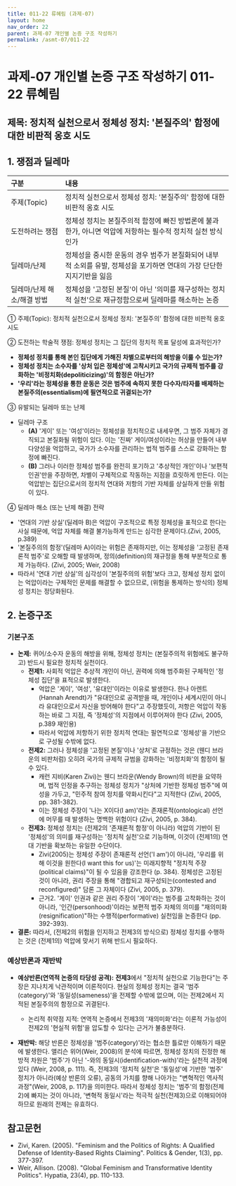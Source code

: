 ```yaml
---
title: 011-22 류혜림 (과제-07)
layout: home
nav_order: 22
parent: 과제-07 개인별 논증 구조 작성하기
permalink: /asmt-07/011-22
---
```


# 과제-07 개인별 논증 구조 작성하기 011-22 류혜림

## 제목: 정치적 실천으로서 정체성 정치: '본질주의' 함정에 대한 비판적 옹호 시도  

## 1. 쟁점과 딜레마

| 구분 | 내용 |
|:---|:---|
| 주제(Topic) | 정치적 실천으로서 정체성 정치: '본질주의' 함정에 대한 비판적 옹호 시도 |
| 도전하려는 쟁점 | 정체성 정치는 본질주의적 함정에 빠진 방법론에 불과한가, 아니면 억압에 저항하는 필수적 정치적 실천 방식인가 |
| 딜레마/난제 | 정체성을 중시한 운동의 경우 범주가 본질화되어 내부적 소외를 유발, 정체성을 포기하면 연대의 가장 단단한 지지기반을 잃음 |
| 딜레마/난제 해소/해결 방법 | 정체성을 '고정된 본질'이 아닌 '의미를 재구성하는 정치적 실천'으로 재규정함으로써 딜레마를 해소하는 논증 |

① 주제(Topic): 정치적 실천으로서 정체성 정치: '본질주의' 함정에 대한 비판적 옹호 시도 

② 도전하는 학술적 쟁점: 정체성 정치는 그 집단의 정치적 목표 달성에 효과적인가?  

- **정체성 정치를 통해 본인 집단에게 가해진 차별으로부터의 해방을 이룰 수 있는가?**  
- **정체성 정치는 소수자를 '상처 입은 정체성'에 고착시키고 국가의 규제적 범주를 강화하는 '비정치화(depoliticizing)'의 함정은 아닌가?**  
- **'우리'라는 정체성을 통한 운동은 것은 범주에 속하지 못한 다수자/타자를 배제하는 본질주의(essentialism)에 필연적으로 귀결되는가?**

③ 유발되는 딜레마 또는 난제

- 딜레마 구조
  - **(A)** '게이' 또는 '여성'이라는 정체성을 정치적으로 내세우면, 그 범주 자체가 경직되고 본질화될 위험이 있다. 이는 '진짜' 게이/여성이라는 허상을 만들어 내부 다양성을 억압하고, 국가가 소수자를 관리하는 법적 범주를 스스로 강화하는 함정에 빠진다.
  - **(B)** 그러나 이러한 정체성 범주를 완전히 포기하고 '추상적인 개인'이나 '보편적 인권'만을 주장하면, 차별이 구체적으로 작동하는 지점을 흐릿하게 만든다. 이는 억압받는 집단으로서의 정치적 연대와 저항의 기반 자체를 상실하게 만들 위험이 있다.

④ 딜레마 해소 (또는 난제 해결) 전략

- '연대의 기반 상실'(딜레마 B)은 억압이 구조적으로 특정 정체성을 표적으로 한다는 사실 때문에, 억압 자체를 해결 불가능하게 만드는 심각한 문제이다.(Zivi, 2005, p.389)
- '본질주의의 함정'(딜레마 A)이라는 위험은 존재하지만, 이는 정체성을 '고정된 존재론적 범주'로 오해할 때 발생하며, 정의(definition)의 재규정을 통해 부분적으로 통제 가능하다. (Zivi, 2005; Weir, 2008)
- 따라서 '연대 기반 상실'의 심각성이 '본질주의의 위험'보다 크고, 정체성 정치 없이는 억압이라는 구체적인 문제를 해결할 수 없으므로, (위험을 통제하는 방식의) 정체성 정치는 정당화된다.


## 2. 논증구조

### 기본구조

- **논제:** 퀴어/소수자 운동의 해방을 위해, 정체성 정치는 (본질주의적 위험에도 불구하고) 반드시 필요한 정치적 실천이다.
  - **전제1:** 사회적 억압은 추상적 개인이 아닌, 권력에 의해 범주화된 구체적인 '정체성 집단'을 표적으로 발생한다.
    - 억압은 '게이', '여성', '유대인'이라는 이유로 발생한다. 한나 아렌트(Hannah Arendt)가 "유대인으로 공격받을 때, 개인이나 세계시민이 아니라 유대인으로서 자신을 방어해야 한다"고 주장했듯이, 저항은 억압이 작동하는 바로 그 지점, 즉 '정체성'의 지점에서 이루어져야 한다 (Zivi, 2005, p.389 재인용)
	- 따라서 억압에 저항하기 위한 정치적 연대는 필연적으로 '정체성'을 기반으로 구성될 수밖에 없다.
  - **전제2:** 그러나 정체성을 '고정된 본질'이나 '상처'로 규정하는 것은 (웬디 브라운의 비판처럼) 오히려 국가의 규제적 규범을 강화하는 '비정치화'의 함정이 될 수 있다.
    - 캐런 지비(Karen Zivi)는 웬디 브라운(Wendy Brown)의 비판을 요약하며, 법적 인정을 추구하는 정체성 정치가 "상처에 기반한 정체성 범주"에 여성을 가두고, "민주적 참여 정치를 약화시킨다"고 지적한다 (Zivi, 2005, pp. 381-382).
    - 이는 정체성 주장이 '나는 X이다(I am)'라는 존재론적(ontological) 선언에 머무를 때 발생하는 명백한 위험이다 (Zivi, 2005, p. 384).
  - **전제3:** 정체성 정치는 (전제2의 '존재론적 함정'이 아니라) 억압의 기반이 된 '정체성'의 의미를 재구성하는 '정치적 실천'으로 기능하며, 이것이 (전제1의) 연대 기반을 확보하는 유일한 수단이다.
      -  Zivi(2005)는 정체성 주장이 존재론적 선언('I am')이 아니라, '우리를 위해 이것을 원한다(I want this for us)'는 미래지향적 "정치적 주장(political claims)"이 될 수 있음을 강조한다 (p. 384). 정체성은 고정된 것이 아니라, 권리 주장을 통해 "경합되고 재구성되는(contested and reconfigured)" 담론 그 자체이다 (Zivi, 2005, p. 379).
      - 근거2. '게이' 인권과 같은 권리 주장이 '게이'라는 범주를 고착화하는 것이 아니라, '인간(personhood)'이라는 보편적 범주 자체의 의미를 "재의미화(resignification)"하는 수행적(performative) 실천임을 논증한다 (pp. 392-393).
- **결론:** 따라서, (전제2의 위험을 인지하고 전제3의 방식으로) 정체성 정치를 수행하는 것은 (전제1의) 억압에 맞서기 위해 반드시 필요하다.  

### 예상반론과 재반박

- **예상반론(연역적 논증의 타당성 공격):** **전제3**에서 "정치적 실천으로 기능한다"는 주장은 지나치게 낙관적이며 이론적이다. 현실의 정체성 정치는 결국 '범주(category)'와 '동일성(sameness)'을 전제할 수밖에 없으며, 이는 전제2에서 지적된 본질주의의 함정으로 귀결된다.
  - 논리적 취약점 지적: 연역적 논증에서 전제3의 '재의미화'라는 이론적 가능성이 전제2의 '현실적 위험'을 압도할 수 있다는 근거가 불충분하다.

- **재반박:** 해당 반론은 정체성을 '범주(category)'라는 협소한 틀로만 이해하기 때문에 발생한다. 앨리슨 위어(Weir, 2008)의 분석에 따르면, 정체성 정치의 진정한 해방적 차원은 '범주'가 아닌 '-와의 동일시(identification-with)'라는 실천적 과정에 있다 (Weir, 2008, p. 111). 즉, 전제3의 '정치적 실천'은 '동일성'에 기반한 '범주' 정치가 아니라(예상 반론의 오류), 공동의 가치를 향해 나아가는 "변혁적인 역사적 과정"(Weir, 2008, p. 117)을 의미한다. 따라서 정체성 정치는 '범주'의 함정(전제2)에 빠지는 것이 아니라, '변혁적 동일시'라는 적극적 실천(전제3)으로 이해되어야 하므로 원래의 전제는 유효하다.

## 참고문헌

- Zivi, Karen. (2005). "Feminism and the Politics of Rights: A Qualified Defense of Identity-Based Rights Claiming". Politics & Gender, 1(3), pp. 377-397.
- Weir, Allison. (2008). "Global Feminism and Transformative Identity Politics". Hypatia, 23(4), pp. 110-133.
